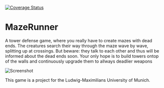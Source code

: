 [![Coverage Status](https://coveralls.io/repos/github/Knorrke/MazeRunner/badge.svg?branch=coveralls)](https://coveralls.io/github/Knorrke/MazeRunner?branch=coveralls)
# MazeRunner
A tower defense game, where you really have to create mazes with dead ends. 
The creatures search their way through the maze wave by wave, splitting up at crossings. 
But beware: they talk to each other and thus will be informed about the dead ends soon. 
Your only hope is to build towers ontop of the walls and continuously upgrade them to allways deadlier weapons

![Screenshot](https://user-images.githubusercontent.com/11499926/40362892-268257ee-5dce-11e8-9364-ba883471b00d.png "Screenshot of current state")

This game is a project for the Ludwig-Maximilians University of Munich.
